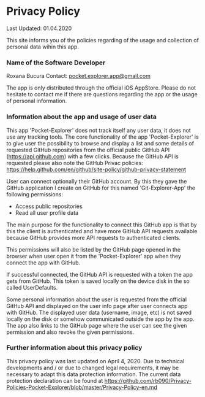 # Privacy Policy

Last Updated: 01.04.2020

This site informs you of the policies regarding of the usage and collection of personal data wihin this app. 

### Name of the Software Developer

Roxana Bucura
Contact: pocket.explorer.app@gmail.com

The app is only distributed through the official iOS AppStore. Please do not hesitate to contact me if there are questions regarding the app or the usage of personal information.

### Information about the app and usage of user data

This app 'Pocket-Explorer' does not track itself any user data, it does not use any tracking tools. The core functionality of the app 'Pocket-Explorer' is to give user the possibility to browse and display a list and some details of requested GitHub repositories from the official public GitHub API (https://api.github.com) with a few clicks. Because the GitHub API is requested please also note the GitHub Privac policies: https://help.github.com/en/github/site-policy/github-privacy-statement

User can connect optionally their GitHub account. By this they gave the GitHub application I create on GitHub for this named 'Git-Explorer-App' the following permissions:

- Access public repositories
- Read all user profile data

The main purpose for the functionality to connect this GitHub app is that by this the client is authenticated and have more GitHub API requests available because GitHub provides more API requests to authenticated clients.

This permissions will also be listed by the GitHub page opened in the browser when user open it from the 'Pocket-Explorer' app when they connect the app with GitHub.

If successful connected, the GitHub API is requested with a token the app gets from GitHub. This token is saved locally on the device disk in the so called UserDefaults.

Some personal information about the user is requested from the official GitHub API and displayed on the user info page after user connects app with GitHub. The displayed user data (username, image, etc) is not saved locally on the disk or somehow communicated outside the app by the app. The app also links to the GitHub page where the user can see the given permission and also revoke the given permissions.

### Further information about this privacy policy 

This privacy policy was last updated on April 4, 2020.
Due to technical developments and / or due to changed legal requirements, it may be necessary to adapt this data protection information. The current data protection declaration can be found at https://github.com/rb090/Privacy-Policies-Pocket-Explorer/blob/master/Privacy-Policy-en.md

